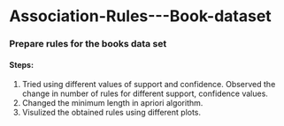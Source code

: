 # Association-Rules---Book-dataset

### Prepare rules for the books data set

#### Steps:
1) Tried using different values of support and confidence. Observed the change in number of rules for different support, confidence values.
2) Changed the minimum length in apriori algorithm.
3) Visulized the obtained rules using different plots.
